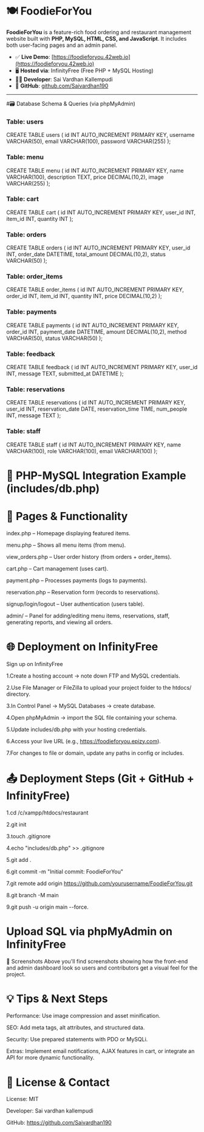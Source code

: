 # 🍽️ FoodieForYou

**FoodieForYou** is a feature-rich food ordering and restaurant management website built with **PHP, MySQL, HTML, CSS, and JavaScript**. It includes both user-facing pages and an admin panel.

- ✅ **Live Demo**: [https://foodieforyou.42web.io](https://foodieforyou.42web.io)  
- 🖥️ **Hosted via**: InfinityFree (Free PHP + MySQL Hosting)  
- 👨‍💻 **Developer**: Sai Vardhan Kallempudi  
- 🐙 **GitHub**: [github.com/Saivardhan190](https://github.com/Saivardhan190)

---

#🗃️ Database Schema & Queries (via phpMyAdmin)
### Table: users
CREATE TABLE users (
  id INT AUTO_INCREMENT PRIMARY KEY,
  username VARCHAR(50),
  email VARCHAR(100),
  password VARCHAR(255)
);

### Table: menu
CREATE TABLE menu (
  id INT AUTO_INCREMENT PRIMARY KEY,
  name VARCHAR(100),
  description TEXT,
  price DECIMAL(10,2),
  image VARCHAR(255)
);

### Table: cart
CREATE TABLE cart (
  id INT AUTO_INCREMENT PRIMARY KEY,
  user_id INT,
  item_id INT,
  quantity INT
);

### Table: orders
CREATE TABLE orders (
  id INT AUTO_INCREMENT PRIMARY KEY,
  user_id INT,
  order_date DATETIME,
  total_amount DECIMAL(10,2),
  status VARCHAR(50)
);

### Table: order_items
CREATE TABLE order_items (
  id INT AUTO_INCREMENT PRIMARY KEY,
  order_id INT,
  item_id INT,
  quantity INT,
  price DECIMAL(10,2)
);

### Table: payments
CREATE TABLE payments (
  id INT AUTO_INCREMENT PRIMARY KEY,
  order_id INT,
  payment_date DATETIME,
  amount DECIMAL(10,2),
  method VARCHAR(50),
  status VARCHAR(50)
);

### Table: feedback
CREATE TABLE feedback (
  id INT AUTO_INCREMENT PRIMARY KEY,
  user_id INT,
  message TEXT,
  submitted_at DATETIME
);

### Table: reservations
CREATE TABLE reservations (
  id INT AUTO_INCREMENT PRIMARY KEY,
  user_id INT,
  reservation_date DATE,
  reservation_time TIME,
  num_people INT,
  message TEXT
);

### Table: staff
CREATE TABLE staff (
  id INT AUTO_INCREMENT PRIMARY KEY,
  name VARCHAR(100),
  role VARCHAR(100),
  email VARCHAR(100)
);

# 🔗 PHP-MySQL Integration Example (includes/db.php)

<?php
$conn = mysqli_connect(
  'sqlXXX.epizy.com',    // hostname
  'epiz_XXXXXX',         // username
  'your_password',       // password
  'epiz_XXXXXX_foodie'   // database name
);
if (!$conn) {
  die("Connection failed: " . mysqli_connect_error());
}
?>

# 📁 Pages & Functionality
index.php – Homepage displaying featured items.

menu.php – Shows all menu items (from menu).

view_orders.php – User order history (from orders + order_items).

cart.php – Cart management (uses cart).

payment.php – Processes payments (logs to payments).

reservation.php – Reservation form (records to reservations).

signup/login/logout – User authentication (users table).

admin/ – Panel for adding/editing menu items, reservations, staff, generating reports, and viewing all orders.

# 🌐 Deployment on InfinityFree
Sign up on InfinityFree 

1.Create a hosting account → note down FTP and MySQL credentials.

2.Use File Manager or FileZilla to upload your project folder to the htdocs/ directory.

3.In Control Panel → MySQL Databases → create database.

4.Open phpMyAdmin → import the SQL file containing your schema.

5.Update includes/db.php with your hosting credentials.

6.Access your live URL (e.g., https://foodieforyou.epizy.com).

7.For changes to file or domain, update any paths in config or includes. 

# 📤 Deployment Steps (Git + GitHub + InfinityFree)

1.cd /c/xampp/htdocs/restaurant

2.git init

3.touch .gitignore

4.echo "includes/db.php" >> .gitignore

5.git add .

6.git commit -m "Initial commit: FoodieForYou"

7.git remote add origin https://github.com/yourusername/FoodieForYou.git

8.git branch -M main

9.git push -u origin main --force.

# Upload SQL via phpMyAdmin on InfinityFree
📝 Screenshots
Above you'll find screenshots showing how the front-end and admin dashboard look so users and contributors get a visual feel for the project.

# 💡 Tips & Next Steps
Performance: Use image compression and asset minification.

SEO: Add meta tags, alt attributes, and structured data.

Security: Use prepared statements with PDO or MySQLi.

Extras: Implement email notifications, AJAX features in cart, or integrate an API for more dynamic functionality.

# 📝 License & Contact
License: MIT

Developer: Sai vardhan kallempudi

GitHub: https://github.com/Saivardhan190
